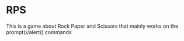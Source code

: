 # RPS
This is a game about Rock Paper and Scissors
that mainly works on the prompt()/alert()
commands
